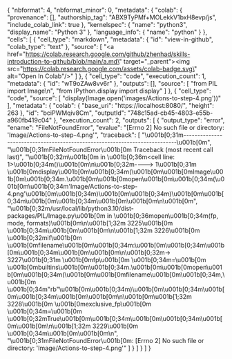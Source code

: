 {
  "nbformat": 4,
  "nbformat_minor": 0,
  "metadata": {
    "colab": {
      "provenance": [],
      "authorship_tag": "ABX9TyPMf+MOLekkV1bxH8evp/js",
      "include_colab_link": true
    },
    "kernelspec": {
      "name": "python3",
      "display_name": "Python 3"
    },
    "language_info": {
      "name": "python"
    }
  },
  "cells": [
    {
      "cell_type": "markdown",
      "metadata": {
        "id": "view-in-github",
        "colab_type": "text"
      },
      "source": [
        "<a href=\"https://colab.research.google.com/github/zhenhad/skills-introduction-to-github/blob/main/a.md\" target=\"_parent\"><img src=\"https://colab.research.google.com/assets/colab-badge.svg\" alt=\"Open In Colab\"/></a>"
      ]
    },
    {
      "cell_type": "code",
      "execution_count": 1,
      "metadata": {
        "id": "wT9oZAw8vv6r"
      },
      "outputs": [],
      "source": [
        "from PIL import Image\n",
        "from IPython.display import display"
      ]
    },
    {
      "cell_type": "code",
      "source": [
        "display(Image.open('images/Actions-to-step-4.png'))"
      ],
      "metadata": {
        "colab": {
          "base_uri": "https://localhost:8080/",
          "height": 263
        },
        "id": "bciPWMqiv8Cm",
        "outputId": "748c15ad-cb45-4803-e55b-a960fb419c04"
      },
      "execution_count": 2,
      "outputs": [
        {
          "output_type": "error",
          "ename": "FileNotFoundError",
          "evalue": "[Errno 2] No such file or directory: 'Image/Actions-to-step-4.png'",
          "traceback": [
            "\u001b[0;31m---------------------------------------------------------------------------\u001b[0m",
            "\u001b[0;31mFileNotFoundError\u001b[0m                         Traceback (most recent call last)",
            "\u001b[0;32m<ipython-input-2-fb444320ac67>\u001b[0m in \u001b[0;36m<cell line: 1>\u001b[0;34m()\u001b[0m\n\u001b[0;32m----> 1\u001b[0;31m \u001b[0mdisplay\u001b[0m\u001b[0;34m(\u001b[0m\u001b[0mImage\u001b[0m\u001b[0;34m.\u001b[0m\u001b[0mopen\u001b[0m\u001b[0;34m(\u001b[0m\u001b[0;34m'Image/Actions-to-step-4.png'\u001b[0m\u001b[0;34m)\u001b[0m\u001b[0;34m)\u001b[0m\u001b[0;34m\u001b[0m\u001b[0;34m\u001b[0m\u001b[0m\n\u001b[0m",
            "\u001b[0;32m/usr/local/lib/python3.10/dist-packages/PIL/Image.py\u001b[0m in \u001b[0;36mopen\u001b[0;34m(fp, mode, formats)\u001b[0m\n\u001b[1;32m   3225\u001b[0m \u001b[0;34m\u001b[0m\u001b[0m\n\u001b[1;32m   3226\u001b[0m     \u001b[0;32mif\u001b[0m \u001b[0mfilename\u001b[0m\u001b[0;34m:\u001b[0m\u001b[0;34m\u001b[0m\u001b[0;34m\u001b[0m\u001b[0m\n\u001b[0;32m-> 3227\u001b[0;31m         \u001b[0mfp\u001b[0m \u001b[0;34m=\u001b[0m \u001b[0mbuiltins\u001b[0m\u001b[0;34m.\u001b[0m\u001b[0mopen\u001b[0m\u001b[0;34m(\u001b[0m\u001b[0mfilename\u001b[0m\u001b[0;34m,\u001b[0m \u001b[0;34m\"rb\"\u001b[0m\u001b[0;34m)\u001b[0m\u001b[0;34m\u001b[0m\u001b[0;34m\u001b[0m\u001b[0m\n\u001b[0m\u001b[1;32m   3228\u001b[0m         \u001b[0mexclusive_fp\u001b[0m \u001b[0;34m=\u001b[0m \u001b[0;32mTrue\u001b[0m\u001b[0;34m\u001b[0m\u001b[0;34m\u001b[0m\u001b[0m\n\u001b[1;32m   3229\u001b[0m \u001b[0;34m\u001b[0m\u001b[0m\n",
            "\u001b[0;31mFileNotFoundError\u001b[0m: [Errno 2] No such file or directory: 'Image/Actions-to-step-4.png'"
          ]
        }
      ]
    }
  ]
}